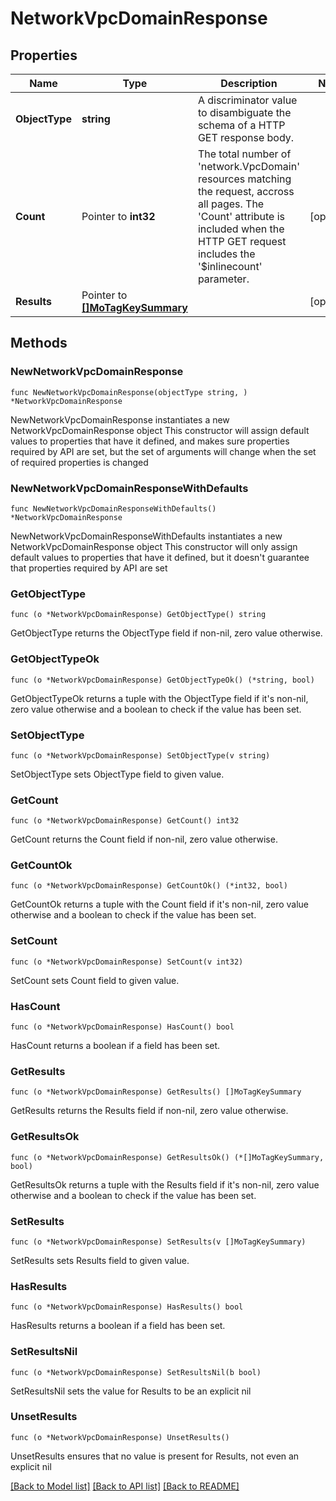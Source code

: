 # NetworkVpcDomainResponse

## Properties

Name | Type | Description | Notes
------------ | ------------- | ------------- | -------------
**ObjectType** | **string** | A discriminator value to disambiguate the schema of a HTTP GET response body. | 
**Count** | Pointer to **int32** | The total number of &#39;network.VpcDomain&#39; resources matching the request, accross all pages. The &#39;Count&#39; attribute is included when the HTTP GET request includes the &#39;$inlinecount&#39; parameter. | [optional] 
**Results** | Pointer to [**[]MoTagKeySummary**](MoTagKeySummary.md) |  | [optional] 

## Methods

### NewNetworkVpcDomainResponse

`func NewNetworkVpcDomainResponse(objectType string, ) *NetworkVpcDomainResponse`

NewNetworkVpcDomainResponse instantiates a new NetworkVpcDomainResponse object
This constructor will assign default values to properties that have it defined,
and makes sure properties required by API are set, but the set of arguments
will change when the set of required properties is changed

### NewNetworkVpcDomainResponseWithDefaults

`func NewNetworkVpcDomainResponseWithDefaults() *NetworkVpcDomainResponse`

NewNetworkVpcDomainResponseWithDefaults instantiates a new NetworkVpcDomainResponse object
This constructor will only assign default values to properties that have it defined,
but it doesn't guarantee that properties required by API are set

### GetObjectType

`func (o *NetworkVpcDomainResponse) GetObjectType() string`

GetObjectType returns the ObjectType field if non-nil, zero value otherwise.

### GetObjectTypeOk

`func (o *NetworkVpcDomainResponse) GetObjectTypeOk() (*string, bool)`

GetObjectTypeOk returns a tuple with the ObjectType field if it's non-nil, zero value otherwise
and a boolean to check if the value has been set.

### SetObjectType

`func (o *NetworkVpcDomainResponse) SetObjectType(v string)`

SetObjectType sets ObjectType field to given value.


### GetCount

`func (o *NetworkVpcDomainResponse) GetCount() int32`

GetCount returns the Count field if non-nil, zero value otherwise.

### GetCountOk

`func (o *NetworkVpcDomainResponse) GetCountOk() (*int32, bool)`

GetCountOk returns a tuple with the Count field if it's non-nil, zero value otherwise
and a boolean to check if the value has been set.

### SetCount

`func (o *NetworkVpcDomainResponse) SetCount(v int32)`

SetCount sets Count field to given value.

### HasCount

`func (o *NetworkVpcDomainResponse) HasCount() bool`

HasCount returns a boolean if a field has been set.

### GetResults

`func (o *NetworkVpcDomainResponse) GetResults() []MoTagKeySummary`

GetResults returns the Results field if non-nil, zero value otherwise.

### GetResultsOk

`func (o *NetworkVpcDomainResponse) GetResultsOk() (*[]MoTagKeySummary, bool)`

GetResultsOk returns a tuple with the Results field if it's non-nil, zero value otherwise
and a boolean to check if the value has been set.

### SetResults

`func (o *NetworkVpcDomainResponse) SetResults(v []MoTagKeySummary)`

SetResults sets Results field to given value.

### HasResults

`func (o *NetworkVpcDomainResponse) HasResults() bool`

HasResults returns a boolean if a field has been set.

### SetResultsNil

`func (o *NetworkVpcDomainResponse) SetResultsNil(b bool)`

 SetResultsNil sets the value for Results to be an explicit nil

### UnsetResults
`func (o *NetworkVpcDomainResponse) UnsetResults()`

UnsetResults ensures that no value is present for Results, not even an explicit nil

[[Back to Model list]](../README.md#documentation-for-models) [[Back to API list]](../README.md#documentation-for-api-endpoints) [[Back to README]](../README.md)



